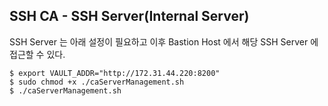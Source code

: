 ##  SSH CA - SSH Server(Internal Server)

SSH Server 는 아래 설정이 필요하고 이후 Bastion Host 에서 해당 SSH Server 에 접근할 수 있다. 

```console
$ export VAULT_ADDR="http://172.31.44.220:8200" 
$ sudo chmod +x ./caServerManagement.sh
$ ./caServerManagement.sh
```
